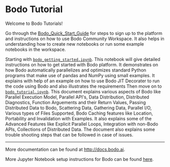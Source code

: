 # Bodo Tutorial
Welcome to Bodo Tutorials!

Go through the [Bodo_Quick_Start_Guide](https://docs.bodo.ai/latest/quick_start_platform) for steps to sign up to the platform and instructions on how to use Bodo Community Workspace. It also helps in understanding how to create new notebooks or run some example notebooks in the workspace.
    
Starting with [`bodo_getting_started.ipynb`](bodo_getting_started.ipynb). 
    This notebook will give detailed instructions on how to get started with Bodo platform. 
    It demonstrates on how Bodo automatically parallelizes and optimizes standard Python programs that make use of pandas and NumPy using small examples.
    It explains with help of an example on how to use Bodo JIT Decorater to run the code using Bodo and also illustrates the requirements 
Then move on to [`bodo_tutorial.ipynb`](bodo_tutorial.ipynb).
    This document explains various aspects of Bodo like Parallel Execution Model, Parallel API's, Data Distribution, Distributed Diagnostics, Function Arguements and their Return Values, Passing Distributed Data to Bodo, Scattering Data, Gathering Data, Parallel I/O, Various types of Files Supported, Bodo Caching features like Location, Portability and Invalidation with Examples.
    It also explains some of the Advanced Features like Explicit Parallel Loops, Integration with non-Bodo APIs, Collections of Distributed Data.
    The document also explains some trouble shooting steps that can be followed in case of issues.
 
_________________________
More documentation can be found at http://docs.bodo.ai.

More Jupyter Notebook setup instructions for Bodo can be found [here](https://docs.bodo.ai/installation_and_setup/ipyparallel/#ipyparallelsetup).

